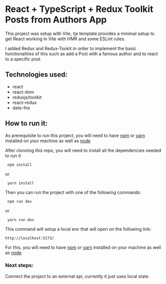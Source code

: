 # React + TypeScript + Redux Toolkit Posts from Authors App

This project was setup with Vite, tje template provides a minimal setup to get React working in Vite with HMR and some ESLint rules.

I added Redux and Redux-Tookit in order to implement the basic functionalities of this such as add a Post with a famous author and to react to a specific post

## Technologies used:

- react
- react-dom
- reduxjs/toolkit
- react-redux
- date-fns

## How to run it:

As prerequisite to run this project, you will need to have [npm](https://www.npmjs.com/) or [yarn](https://yarnpkg.com/) installed on your machine as well as [node](https://nodejs.org/en)

After clonning this repo, you will need to install all the dependencies needed to run it

`
npm install`

or

`
yarn install`

Then you can run the project with one of the following commands:

`
npm run dev`

or

`
yarn run dev`

This command will setup a local env that will open on the following link:

`http://localhost:5173/`

For this, you will need to have [npm](https://www.npmjs.com/) or [yarn](https://yarnpkg.com/) installed on your machine as well as [node](https://nodejs.org/en)

### Next steps:

Connect the project to an external api, currently it just uses local state.
